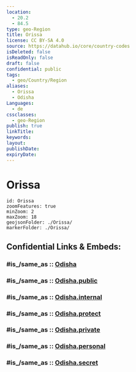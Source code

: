 ```yaml
---
location:
  - 20.2
  - 84.5
type: geo-Region
title: Orissa
license: CC BY-SA 4.0
source: https://datahub.io/core/country-codes
isDeleted: false
isReadOnly: false
draft: false
confidential: public
tags:
  - geo/Country/Region
aliases:
  - Orissa
  - Odisha
Languages:
  - de
cssclasses:
  - geo-Region
publish: true
linkTitle: 
keywords: 
layout: 
publishDate: 
expiryDate:
---
```


# Orissa

```leaflet
id: Orissa
zoomFeatures: true 
minZoom: 2 
maxZoom: 18
geojsonFolder: ./Orissa/
markerFolder: ./Orissa/
```


## Confidential Links & Embeds: 

### #is_/same_as :: [Odisha](/_Standards/Earth/Continent/Asia/Asia~South/India/States~India/Odisha.md) 

### #is_/same_as :: [Odisha.public](/_public/Earth/Continent/Asia/Asia~South/India/States~India/Odisha.public.md) 

### #is_/same_as :: [Odisha.internal](/_internal/Earth/Continent/Asia/Asia~South/India/States~India/Odisha.internal.md) 

### #is_/same_as :: [Odisha.protect](/_protect/Earth/Continent/Asia/Asia~South/India/States~India/Odisha.protect.md) 

### #is_/same_as :: [Odisha.private](/_private/Earth/Continent/Asia/Asia~South/India/States~India/Odisha.private.md) 

### #is_/same_as :: [Odisha.personal](/_personal/Earth/Continent/Asia/Asia~South/India/States~India/Odisha.personal.md) 

### #is_/same_as :: [Odisha.secret](/_secret/Earth/Continent/Asia/Asia~South/India/States~India/Odisha.secret.md)

